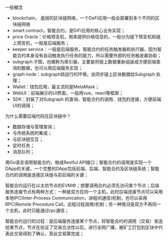 一些概念
- blockchain， 底层的区块链网络，一个DeFi应用一般会部署到多个不同的区块链网络
- smart contract，智能合约，是DiFi应用的核心业务实现；
- price Oracle：价格预言机，用来提供价格信息的，一般分为链下预言机和链上预言机，一般是后端服务；
- keeper service：一般是后端服务，智能合约的任务触发器和执行器，因为智能合约本身没有自动触发执行任务的能力，所以需要外部的任务触发器协助；
- subgraph:子图，也被称为索引器，主要是将链上数据重新组装成方便前端查询的数据，也可以用后端服务实现；
- graph node：subgraph锁运行的环境，会同步链上区块数据给Subgraph 处理；
- Wallet：钱包应用，最主流的是MetaMask；
- WebUI：前端展示的UI界面，一般用vue，react等框架；
- SDK：封装了对Subgraph 的查询、智能合约的调用、钱包的连接，方便前端UI的调用；


为什么需要后端代码在区块链中？
- 数据存储与管理查询；
- 与传统系统的集成；
- 与区块链交互；
- 定时任务；
- 消息队列；


用Go语言调用智能合约，做成Restful API接口；智能合约的调用是实现一个DApp的关键，一个完整的DApp包括前端、后端、智能合约及区块链系统；智能合约的调用是连接区块链与前后端的关键；

智能合约运行在以太坊节点的EVM中；想要调用合约必须先访问某个节点；后端服务连接节点有两种方式：一种是双方在同一个主机，此时后端连接节点可以采用本地IPC(Inter-Process Communication，进程间通信)机制，也可以采用 RPC(Remote Procedure Call，远程过程调用)机制；另一种情况是双方不再同一个主机，此时只能通过rpc通信；

智能合约运行的过程：是后端服务连接某个节点，将智能合约的调用（交易）发送给某节点，节点在验证了交易合法性以后，进行全网广播，被矿工打包到区块中代表此交易得到了确认，至此交易算完成；
